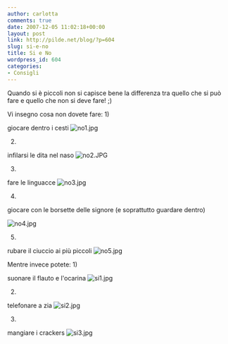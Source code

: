 ```yaml
---
author: carlotta
comments: true
date: 2007-12-05 11:02:18+00:00
layout: post
link: http://pilde.net/blog/?p=604
slug: si-e-no
title: Si e No
wordpress_id: 604
categories:
- Consigli
---
```


Quando si è piccoli non si capisce bene la differenza tra quello che si può fare e quello che non si deve fare! 
;)


 Vi insegno cosa non dovete fare:
1)


 giocare dentro i cesti
![no1.jpg]({{baseurl}}/uploads/2007/12/no1.jpg)



2)


infilarsi le dita nel naso
![no2.JPG]({{baseurl}}/uploads/2007/12/no2.JPG)



3)


fare le linguacce
![no3.jpg]({{baseurl}}/uploads/2007/12/no3.jpg)



4)


giocare con le borsette delle signore (e soprattutto guardare dentro)



![no4.jpg]({{baseurl}}/uploads/2007/12/no4.jpg)



5)


rubare il ciuccio ai più piccoli
![no5.jpg]({{baseurl}}/uploads/2007/12/no5.jpg)




Mentre invece potete:
1)


suonare il flauto e l'ocarina
![si1.jpg]({{baseurl}}/uploads/2007/12/si1.jpg)



2)


telefonare a zia
![si2.jpg]({{baseurl}}/uploads/2007/12/si2.jpg)



3)


mangiare i crackers
![si3.jpg]({{baseurl}}/uploads/2007/12/si3.jpg)







